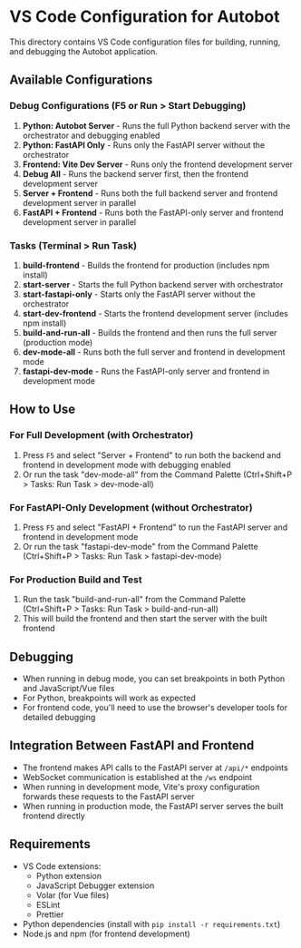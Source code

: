# VS Code Configuration for Autobot

This directory contains VS Code configuration files for building, running, and debugging the Autobot application.

## Available Configurations

### Debug Configurations (F5 or Run > Start Debugging)

1. **Python: Autobot Server** - Runs the full Python backend server with the orchestrator and debugging enabled
2. **Python: FastAPI Only** - Runs only the FastAPI server without the orchestrator
3. **Frontend: Vite Dev Server** - Runs only the frontend development server
4. **Debug All** - Runs the backend server first, then the frontend development server
5. **Server + Frontend** - Runs both the full backend server and frontend development server in parallel
6. **FastAPI + Frontend** - Runs both the FastAPI-only server and frontend development server in parallel

### Tasks (Terminal > Run Task)

1. **build-frontend** - Builds the frontend for production (includes npm install)
2. **start-server** - Starts the full Python backend server with orchestrator
3. **start-fastapi-only** - Starts only the FastAPI server without the orchestrator
4. **start-dev-frontend** - Starts the frontend development server (includes npm install)
5. **build-and-run-all** - Builds the frontend and then runs the full server (production mode)
6. **dev-mode-all** - Runs both the full server and frontend in development mode
7. **fastapi-dev-mode** - Runs the FastAPI-only server and frontend in development mode

## How to Use

### For Full Development (with Orchestrator)

1. Press `F5` and select "Server + Frontend" to run both the backend and frontend in development mode with debugging enabled
2. Or run the task "dev-mode-all" from the Command Palette (Ctrl+Shift+P > Tasks: Run Task > dev-mode-all)

### For FastAPI-Only Development (without Orchestrator)

1. Press `F5` and select "FastAPI + Frontend" to run the FastAPI server and frontend in development mode
2. Or run the task "fastapi-dev-mode" from the Command Palette (Ctrl+Shift+P > Tasks: Run Task > fastapi-dev-mode)

### For Production Build and Test

1. Run the task "build-and-run-all" from the Command Palette (Ctrl+Shift+P > Tasks: Run Task > build-and-run-all)
2. This will build the frontend and then start the server with the built frontend

## Debugging

- When running in debug mode, you can set breakpoints in both Python and JavaScript/Vue files
- For Python, breakpoints will work as expected
- For frontend code, you'll need to use the browser's developer tools for detailed debugging

## Integration Between FastAPI and Frontend

- The frontend makes API calls to the FastAPI server at `/api/*` endpoints
- WebSocket communication is established at the `/ws` endpoint
- When running in development mode, Vite's proxy configuration forwards these requests to the FastAPI server
- When running in production mode, the FastAPI server serves the built frontend directly

## Requirements

- VS Code extensions:
  - Python extension
  - JavaScript Debugger extension
  - Volar (for Vue files)
  - ESLint
  - Prettier
- Python dependencies (install with `pip install -r requirements.txt`)
- Node.js and npm (for frontend development)
